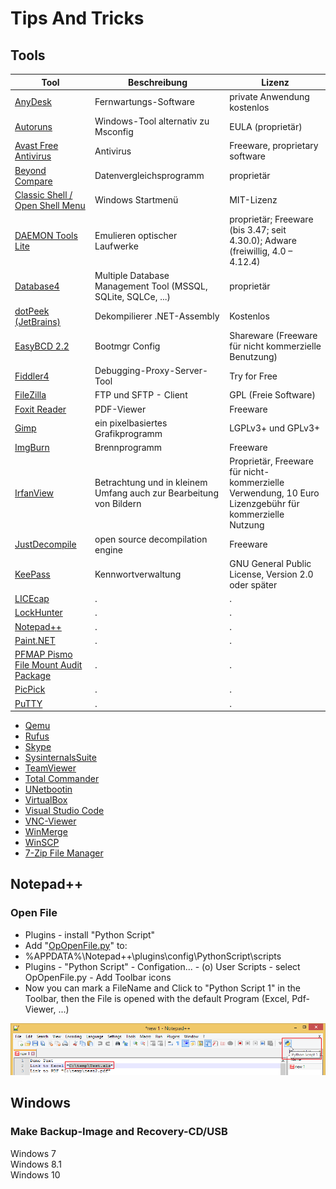 # Tips And Tricks

## Tools

|Tool|Beschreibung|Lizenz|
|-|-|-|
| [AnyDesk](src/Tools/AnyDesk/AnyDesk.md) | Fernwartungs-Software | private Anwendung kostenlos |
| [Autoruns](src/Tools/Autoruns/Autoruns.md) | Windows-Tool alternativ zu Msconfig | EULA (proprietär) |
| [Avast Free Antivirus](src/Tools/Avast_Antivirus/Avast_Antivirus.md) | Antivirus | Freeware, proprietary software |
| [Beyond Compare](src/Tools/Beyond_Compare/Beyond_Compare.md) | Datenvergleichsprogramm | proprietär |
| [Classic Shell / Open Shell Menu](src/Tools/Classic_Shell/Classic_Shell.md) | Windows Startmenü | MIT-Lizenz |
| [DAEMON Tools Lite](src/Tools/DAEMON_Tools_Lite/DAEMON_Tools_Lite.md) | Emulieren optischer Laufwerke | proprietär; Freeware (bis 3.47; seit 4.30.0); Adware (freiwillig, 4.0 – 4.12.4) |
| [Database4](src/Tools/Database4/Database4.md)| Multiple Database Management Tool (MSSQL, SQLite, SQLCe, ...) | proprietär |
| [dotPeek (JetBrains)](src/Tools/dotPeek/dotPeek.md) | Dekompilierer .NET-Assembly | Kostenlos |
| [EasyBCD 2.2](src/Tools/EasyBCD/EasyBCD.md)| Bootmgr Config | Shareware (Freeware für nicht kommerzielle Benutzung) |
| [Fiddler4](src/Tools/Fiddler/Fiddler.md) | Debugging-Proxy-Server-Tool | Try for Free |
| [FileZilla](src/Tools/FileZilla/FileZilla.md) | FTP und SFTP - Client | GPL (Freie Software) |
| [Foxit Reader](src/Tools/Foxit_Reader/Foxit_Reader.md) | PDF-Viewer | Freeware |
| [Gimp](src/Tools/Gimp/Gimp.md) | ein pixelbasiertes Grafikprogramm | LGPLv3+ und GPLv3+ |
| [ImgBurn](src/Tools/ImgBurn/ImgBurn.md) | Brennprogramm | Freeware |
| [IrfanView](src/Tools/IrfanView/IrfanView.md) | Betrachtung und in kleinem Umfang auch zur Bearbeitung von Bildern | Proprietär, Freeware für nicht-kommerzielle Verwendung, 10 Euro Lizenzgebühr für kommerzielle Nutzung |
| [JustDecompile](src/Tools/JustDecompile/JustDecompile.md) | open source decompilation engine | Freeware |
| [KeePass](src/Tools/KeePass/KeePass.md) | Kennwortverwaltung | GNU General Public License, Version 2.0 oder später |
| [LICEcap](src/Tools/LICEcap/LICEcap.md) | . | . |
| [LockHunter](src/Tools/LockHunter/LockHunter.md) | . | . |
| [Notepad++](src/Tools/Notepad++/Notepad++.md) | . | . |
| [Paint.NET](src/Tools/Paint.NET/Paint.NET.md) | . | . |
| [PFMAP Pismo File Mount Audit Package](src/Tools/PFMAP/PFMAP.md) | . | . |
| [PicPick](src/Tools/PicPick/PicPick.md) | . | . |
| [PuTTY](src/Tools/PuTTY/PuTTY.md) | . | . |
* [Qemu](src/Tools/Qemu/Qemu.md)
* [Rufus](src/Tools/Rufus/Rufus.md)
* [Skype](src/Tools/Skype/Skype.md)
* [SysinternalsSuite](src/Tools/SysinternalsSuite/SysinternalsSuite.md)
* [TeamViewer](src/Tools/TeamViewer/TeamViewer.md)
* [Total Commander](src/Tools/Total_Commander/Total_Commander.md)
* [UNetbootin](src/Tools/UNetbootin/UNetbootin.md)
* [VirtualBox](src/Tools/VirtualBox/VirtualBox.md)
* [Visual Studio Code](src/Tools/VisualStudioCode/VisualStudioCode.md)
* [VNC-Viewer](src/Tools/VNC-Viewer/VNC-Viewer.md)
* [WinMerge](src/Tools/WinMerge/WinMerge.md)
* [WinSCP](src/Tools/WinSCP/WinSCP.md)
* [7-Zip File Manager](src/Tools/7-Zip/7-Zip.md)

## Notepad++

### Open File
* Plugins - install "Python Script"
* Add "[OpOpenFile.py](src/Notepad++/Python_Script/OpOpenFile.py)" to:
* %APPDATA%\Notepad++\plugins\config\PythonScript\scripts
* Plugins - "Python Script" - Configation... - (o) User Scripts - select OpOpenFile.py - Add Toolbar icons
* Now you can mark a FileName and Click to "Python Script 1" in the Toolbar, then the File is opened with the default Program (Excel, Pdf-Viewer, ...)

![](src/Notepad++/Python_Script/img/Bild_20211218_191026_001.png)

## Windows
### Make Backup-Image and Recovery-CD/USB
Windows 7  
Windows 8.1  
Windows 10
